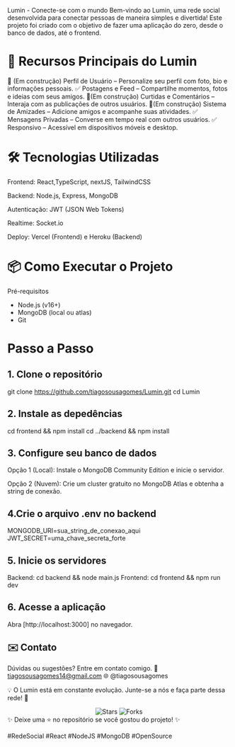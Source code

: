 Lumin - Conecte-se com o mundo
Bem-vindo ao Lumin, uma rede social desenvolvida para conectar pessoas de maneira simples e divertida! Este projeto foi criado com o objetivo de fazer uma aplicação do zero, 
desde o banco de dados, até o frontend.

# 🚀 Recursos Principais do Lumin
🚧 (Em construção) Perfil de Usuário – Personalize seu perfil com foto, bio e informações pessoais.
✅ Postagens e Feed – Compartilhe momentos, fotos e ideias com seus amigos.
🚧(Em construção) Curtidas e Comentários – Interaja com as publicações de outros usuários.
🚧(Em construção) Sistema de Amizades – Adicione amigos e acompanhe suas atividades.
✅ Mensagens Privadas – Converse em tempo real com outros usuários.
✅ Responsivo – Acessível em dispositivos móveis e desktop.

# 🛠️ Tecnologias Utilizadas
Frontend: React,TypeScript, nextJS, TailwindCSS

Backend: Node.js, Express, MongoDB

Autenticação: JWT (JSON Web Tokens)

Realtime: Socket.io

Deploy: Vercel (Frontend) e Heroku (Backend)

# 📦 Como Executar o Projeto
Pré-requisitos
- Node.js (v16+)
- MongoDB (local ou atlas)
- Git

# Passo a Passo
## 1. Clone o repositório
   git clone https://github.com/tiagosousagomes/Lumin.git
   cd Lumin

## 2. Instale as depedências
   cd frontend && npm install
   cd ../backend && npm install

## 3. Configure seu banco de dados

  Opção 1 (Local): Instale o MongoDB Community Edition e inicie o servidor.
  
  Opção 2 (Nuvem): Crie um cluster gratuito no MongoDB Atlas e obtenha a string de conexão.

## 4.Crie o arquivo .env no backend

  MONGODB_URI=sua_string_de_conexao_aqui  
  JWT_SECRET=uma_chave_secreta_forte 

## 5. Inicie os servidores

Backend: cd backend && node main.js
Frontend: cd frontend && npm run dev

## 6. Acesse a aplicação
Abra [http://localhost:3000] no navegador.

## ✉️ Contato
Dúvidas ou sugestões? Entre em contato comigo.
📧 tiagosousagomes14@gmail.com
🌐 @tiagosousagomes

💡 O Lumin está em constante evolução. Junte-se a nós e faça parte dessa rede! 🚀

<div align="center"> <img src="https://img.shields.io/github/stars/seu-usuario/Lumin?style=social" alt="Stars"> <img src="https://img.shields.io/github/forks/seu-usuario/Lumin?style=social" alt="Forks"> </div>
✨ Deixe uma ⭐ no repositório se você gostou do projeto! ✨

#RedeSocial #React #NodeJS #MongoDB #OpenSource

